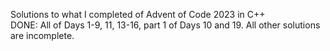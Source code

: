 Solutions to what I completed of Advent of Code 2023 in C++  
DONE: All of Days 1-9, 11, 13-16, part 1 of Days 10 and 19. All other solutions are incomplete.